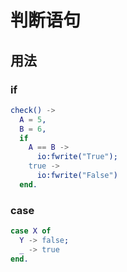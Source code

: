 # 判断语句

## 用法

### if

```erlang
check() ->
  A = 5,
  B = 6,
  if
    A == B ->
      io:fwrite("True");
    true ->
      io:fwrite("False")
  end.
```

### case

```erlang
case X of
  Y -> false;
  _ -> true
end.
```
